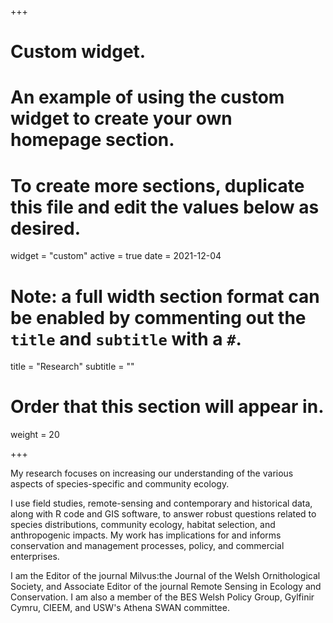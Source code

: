 +++
# Custom widget.
# An example of using the custom widget to create your own homepage section.
# To create more sections, duplicate this file and edit the values below as desired.
widget = "custom"
active = true
date = 2021-12-04

# Note: a full width section format can be enabled by commenting out the `title` and `subtitle` with a `#`.
title = "Research"
subtitle = ""

# Order that this section will appear in.
weight = 20

+++

My research focuses on increasing our understanding of the various aspects of species-specific and community ecology. 

I use field studies, remote-sensing and contemporary and historical data, along with R code and GIS software, to answer robust questions related to species distributions, community ecology, habitat selection, and anthropogenic impacts. My work has implications for and informs conservation and management processes, policy, and commercial enterprises. 

I am the Editor of the journal Milvus:the Journal of the Welsh Ornithological Society, and Associate Editor of the journal Remote Sensing in Ecology and Conservation. I am also a member of the BES Welsh Policy Group, Gylfinir Cymru, CIEEM, and USW's Athena SWAN committee.
